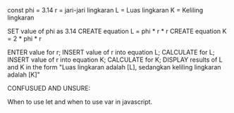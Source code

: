 const phi = 3.14
r = jari-jari lingkaran
L = Luas lingkaran
K = Keliling lingkaran

SET value of phi as 3.14
CREATE equation L = phi * r * r
CREATE equation K = 2 * phi * r

ENTER value for r;
INSERT value of r into equation L;
CALCULATE for L;
INSERT value of r into equation K;
CALCULATE for K;
DISPLAY results of L and K in the form "Luas lingkaran adalah [L], sedangkan keliling lingkaran adalah [K]"

CONFUSUED AND UNSURE:

When to use let and when to use var in javascript.

